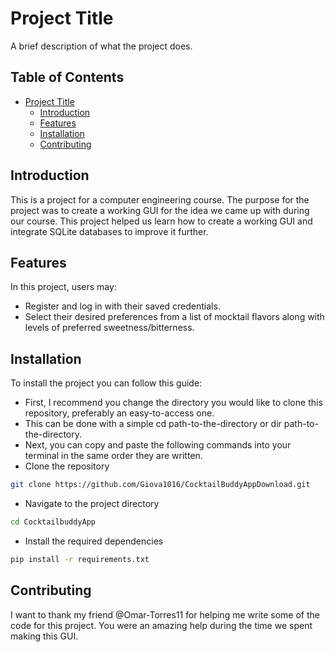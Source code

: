 # Project Title

A brief description of what the project does.

## Table of Contents

- [Project Title](#CocktailBuddyAppDownload)
  - [Introduction](#introduction)
  - [Features](#features)
  - [Installation](#installation)
  - [Contributing](#contributing)

## Introduction

This is a project for a computer engineering course. The purpose for the project was to create a working GUI for the idea we came up with during our course.
This project helped us learn how to create a working GUI and integrate SQLite databases to improve it further.

## Features

In this project, users may:
- Register and log in with their saved credentials.
- Select their desired preferences from a list of mocktail flavors along with levels of preferred sweetness/bitterness.

## Installation

To install the project you can follow this guide:
- First, I recommend you change the directory you would like to clone this repository, preferably an easy-to-access one.
- This can be done with a simple cd path-to-the-directory or dir path-to-the-directory.
- Next, you can copy and paste the following commands into your terminal in the same order they are written.
- Clone the repository
```bash
git clone https://github.com/Giova1016/CocktailBuddyAppDownload.git
```
- Navigate to the project directory
```bash
cd CocktailbuddyApp
```
- Install the required dependencies
```bash
pip install -r requirements.txt
```

## Contributing
I want to thank my friend @Omar-Torres11 for helping me write some of the code for this project. You were an amazing help during the time we spent making this GUI.
